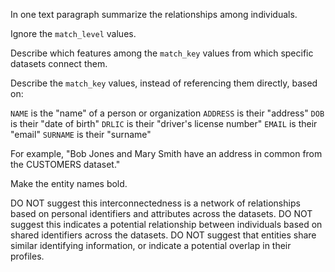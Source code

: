 In one text paragraph summarize the relationships among individuals.

Ignore the `match_level` values.

Describe which features among the `match_key` values from which specific datasets connect them.

Describe the `match_key` values, instead of referencing them directly, based on:

 `NAME` is the "name" of a person or organization
 `ADDRESS` is their "address"
 `DOB` is their "date of birth"
 `DRLIC` is their "driver's license number"
 `EMAIL` is their "email"
 `SURNAME` is their "surname"

For example, "Bob Jones and Mary Smith have an address in common from the CUSTOMERS dataset."

Make the entity names bold.

DO NOT suggest this interconnectedness is a network of relationships based on personal identifiers and attributes across the datasets.
DO NOT suggest this indicates a potential relationship between individuals based on shared identifiers across the datasets.
DO NOT suggest that entities share similar identifying information, or indicate a potential overlap in their profiles.

